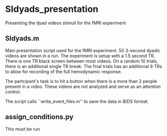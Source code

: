 # SIdyads_presentation
 Presenting the dyad videos stimuli for the fMRI experiment

## SIdyads.m 
Main presentation script used for the fMRI experiment. 50 3-second dyadic videos are shown in a run. The experiment is setup with a 1.5 second TR. There is one TR black screen between most videos. On a random 10 trials, there is an additional single TR break. The final trials has an additional 9 TRs to allow for recording of the full hemodynamic response. 

The partcipant's task is to hit a button when there is a more than 2 people present in a video. These videos are not analyzed and serve as an attention control.

The script calls ``write_event_files.m'' to save the data in BIDS format. 

## assign_conditions.py
This must be run 
